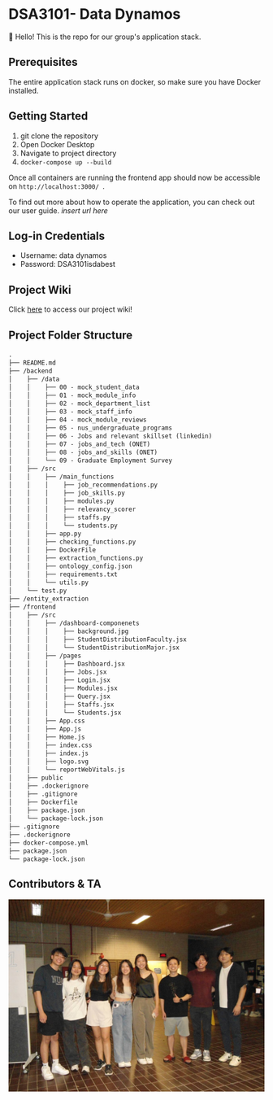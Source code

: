 # DSA3101- Data Dynamos
👋 Hello! This is the repo for our group's application stack. 

## Prerequisites
The entire application stack runs on docker, so make sure you have Docker installed.

## Getting Started
1. git clone the repository
2. Open Docker Desktop
3. Navigate to project directory
4. ```docker-compose up --build ```

Once all containers are running the frontend app should now be accessible on ```http://localhost:3000/ ```.

To find out more about how to operate the application, you can check out our user guide. *insert url here*

## Log-in Credentials
- Username: data dynamos
- Password: DSA3101isdabest

## Project Wiki 
Click [here](https://docs.google.com/document/d/1Ycp31-AqMMDviPTfsXyERASnIZs86TAdnKsJgl_O95M/edit?tab=t.0) to access our project wiki! 

## Project Folder Structure
```plaintext
.
├── README.md
├── /backend
│    ├── /data
│    │    ├── 00 - mock_student_data                                            
│    │    ├── 01 - mock_module_info
│    │    ├── 02 - mock_department_list
│    │    ├── 03 - mock_staff_info
│    │    ├── 04 - mock_module_reviews
│    │    ├── 05 - nus_undergraduate_programs
│    │    ├── 06 - Jobs and relevant skillset (linkedin)
│    │    ├── 07 - jobs_and_tech (ONET)
│    │    ├── 08 - jobs_and_skills (ONET)
│    │    └── 09 - Graduate Employment Survey
|    ├── /src
│    │    ├── /main_functions
│    │    │    ├── job_recommendations.py
│    │    │    ├── job_skills.py
│    │    │    ├── modules.py
│    │    │    ├── relevancy_scorer
│    │    │    ├── staffs.py
│    │    │    └── students.py
│    │    ├── app.py
│    │    ├── checking_functions.py
│    │    ├── DockerFile
│    │    ├── extraction_functions.py
│    │    ├── ontology_config.json
│    │    ├── requirements.txt
│    │    └── utils.py
│    └── test.py
├── /entity_extraction
├── /frontend
│    ├── /src
│    │    ├── /dashboard-componenets
│    │    │    ├── background.jpg 
│    │    │    ├── StudentDistributionFaculty.jsx
│    │    │    └── StudentDistributionMajor.jsx
│    │    ├── /pages
│    │    │    ├── Dashboard.jsx
│    │    │    ├── Jobs.jsx
│    │    │    ├── Login.jsx
│    │    │    ├── Modules.jsx
│    │    │    ├── Query.jsx
│    │    │    ├── Staffs.jsx
│    │    │    └── Students.jsx
│    │    ├── App.css
│    │    ├── App.js
│    │    ├── Home.js
│    │    ├── index.css
│    │    ├── index.js
│    │    ├── logo.svg
│    │    └── reportWebVitals.js
│    ├── public
│    ├── .dockerignore
│    ├── .gitignore
│    ├── Dockerfile
│    ├── package.json
│    └── package-lock.json
├── .gitignore
├── .dockerignore
├── docker-compose.yml
├── package.json
└── package-lock.json
```

## Contributors & TA 
![Data Dynamos Team](images/dsa3101_contributors.jpg)